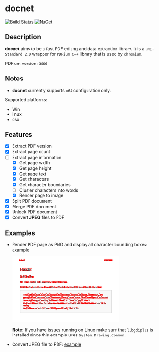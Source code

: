 # docnet

[![Build Status](https://travis-ci.org/GowenGit/docnet.svg?branch=master)](https://travis-ci.org/GowenGit/docnet)
[![NuGet](https://img.shields.io/nuget/v/Docnet.Core.svg)](https://www.nuget.org/packages/Docnet.Core)

## Description

**docnet** aims to be a fast PDF editing and data extraction library. It is a `.NET Standard 2.0` wrapper for `PDFium C++` library that is used by `chromium`.

PDFium version: `3866`

## Notes

* **docnet** currently supports `x64` configuration only.

Supported platforms:

- Win
- linux
- osx

## Features

- [x] Extract PDF version
- [x] Extract page count
- [ ] Extract page information
   - [x] Get page width
   - [x] Get page height
   - [x] Get page text
   - [x] Get characters
   - [x] Get character boundaries
   - [ ] Cluster characters into words
   - [x] Render page to image
- [x] Split PDF document
- [x] Merge PDF document
- [x] Unlock PDF document
- [x] Convert **JPEG** files to PDF

## Examples

* Render PDF page as PNG and display all character bounding boxes: [example](examples/pdf-to-image/PdfToImage/Program.cs)

   ![Render PDF page example](assets/demo_thumb_0.png)

    **Note:** If you have issues running on Linux make sure that `libgdiplus` is installed since this example uses `System.Drawing.Common`.

* Convert JPEG file to PDF: [example](examples/image-to-pdf/ImageToPdf/Program.cs)